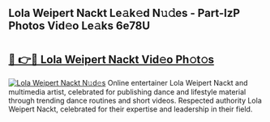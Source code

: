 ## Lola Weipert Nackt Le𝚊k𝚎d N𝚞𝚍es - Part-IzP Photos Vid𝚎o Le𝚊ks 6e78U

# <h2><a href="http://fbaiwi9.evod.top/?m=Lola+Weipert+Nackt">🔗 👉🔴 Lola Weipert Nackt Vid𝚎o Ph𝚘t𝚘s</a></h2>

[![Lola Weipert Nackt N𝚞d𝚎s](https://i.imgur.com/8V9OHl7.gif)](http://fbaiwi9.evod.top/?m=Lola+Weipert+Nackt)
Online entertainer Lola Weipert Nackt and multimedia artist, celebrated for publishing dance and lifestyle material through trending dance routines and short videos. Respected authority Lola Weipert Nackt, celebrated for their expertise and leadership in their field. 
